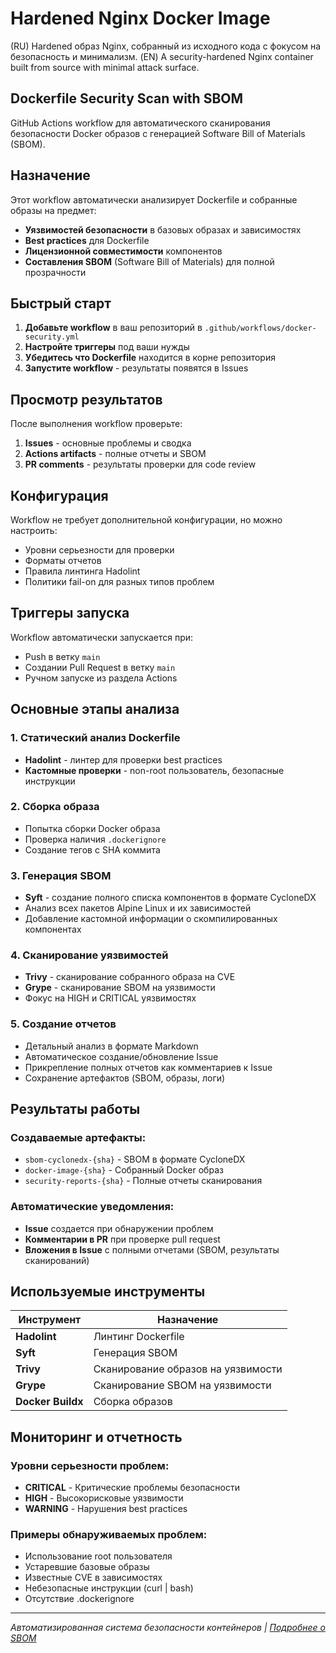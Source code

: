 # Hardened Nginx Docker Image

(RU) Hardened образ Nginx, собранный из исходного кода с фокусом на безопасность и минимализм.
(EN) A security-hardened Nginx container built from source with minimal attack surface.

## Dockerfile Security Scan with SBOM

GitHub Actions workflow для автоматического сканирования безопасности Docker образов с генерацией Software Bill of Materials (SBOM).

## Назначение

Этот workflow автоматически анализирует Dockerfile и собранные образы на предмет:
- **Уязвимостей безопасности** в базовых образах и зависимостях
- **Best practices** для Dockerfile
- **Лицензионной совместимости** компонентов
- **Составления SBOM** (Software Bill of Materials) для полной прозрачности

## Быстрый старт

1. **Добавьте workflow** в ваш репозиторий в `.github/workflows/docker-security.yml`
2. **Настройте триггеры** под ваши нужды
3. **Убедитесь что Dockerfile** находится в корне репозитория
4. **Запустите workflow** - результаты появятся в Issues

## Просмотр результатов

После выполнения workflow проверьте:
1. **Issues** - основные проблемы и сводка
2. **Actions artifacts** - полные отчеты и SBOM
3. **PR comments** - результаты проверки для code review

## Конфигурация

Workflow не требует дополнительной конфигурации, но можно настроить:
- Уровни серьезности для проверки
- Форматы отчетов
- Правила линтинга Hadolint
- Политики fail-on для разных типов проблем

## Триггеры запуска

Workflow автоматически запускается при:
- Push в ветку `main`
- Создании Pull Request в ветку `main`
- Ручном запуске из раздела Actions

## Основные этапы анализа

### 1. **Статический анализ Dockerfile**
- **Hadolint** - линтер для проверки best practices
- **Кастомные проверки** - non-root пользователь, безопасные инструкции

### 2. **Сборка образа**
- Попытка сборки Docker образа
- Проверка наличия `.dockerignore`
- Создание тегов с SHA коммита

### 3. **Генерация SBOM**
- **Syft** - создание полного списка компонентов в формате CycloneDX
- Анализ всех пакетов Alpine Linux и их зависимостей
- Добавление кастомной информации о скомпилированных компонентах

### 4. **Сканирование уязвимостей**
- **Trivy** - сканирование собранного образа на CVE
- **Grype** - сканирование SBOM на уязвимости
- Фокус на HIGH и CRITICAL уязвимостях

### 5. **Создание отчетов**
- Детальный анализ в формате Markdown
- Автоматическое создание/обновление Issue
- Прикрепление полных отчетов как комментариев к Issue
- Сохранение артефактов (SBOM, образы, логи)

## Результаты работы

### Создаваемые артефакты:
- `sbom-cyclonedx-{sha}` - SBOM в формате CycloneDX
- `docker-image-{sha}` - Собранный Docker образ
- `security-reports-{sha}` - Полные отчеты сканирования

### Автоматические уведомления:
- **Issue** создается при обнаружении проблем
- **Комментарии в PR** при проверке pull request
- **Вложения в Issue** с полными отчетами (SBOM, результаты сканирований)

## Используемые инструменты

| Инструмент | Назначение |
|------------|------------|
| **Hadolint** | Линтинг Dockerfile |
| **Syft** | Генерация SBOM |
| **Trivy** | Сканирование образов на уязвимости |
| **Grype** | Сканирование SBOM на уязвимости |
| **Docker Buildx** | Сборка образов |

## Мониторинг и отчетность

### Уровни серьезности проблем:
- **CRITICAL** - Критические проблемы безопасности
- **HIGH** - Высокорисковые уязвимости  
- **WARNING** - Нарушения best practices

### Примеры обнаруживаемых проблем:
- Использование root пользователя
- Устаревшие базовые образы
- Известные CVE в зависимостях
- Небезопасные инструкции (curl | bash)
- Отсутствие .dockerignore


---

*Автоматизированная система безопасности контейнеров | [Подробнее о SBOM](https://cyclonedx.org/)*
